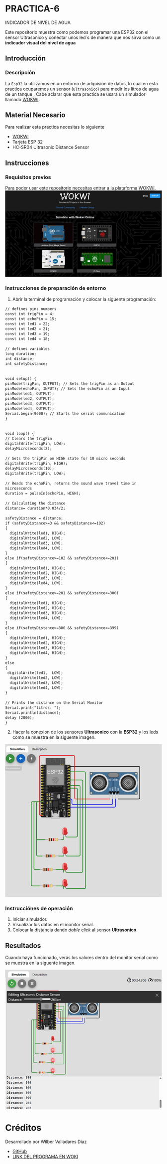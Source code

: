 # PRACTICA-6
INDICADOR DE NIVEL DE AGUA

Este repositorio muestra como podemos programar una ESP32 con el sensor Ultrasonico y conectar unos led´s de manera que nos sirva como un **indicador visual del nivel de agua**

## Introducción

### Descripción

La ```Esp32``` la utilizamos en un entorno de adquision de datos, lo cual en esta practica ocuparemos un sensor (```Ultrasonico```) para medir los litros de agua de un tanque ; Cabe aclarar que esta practica se usara un simulador llamado [WOKWI](https://https://wokwi.com/).


## Material Necesario

Para realizar esta practica necesitas lo siguiente

- [WOKWI](https://https://wokwi.com/)
- Tarjeta ESP 32
- HC-SR04 Ultrasonic Distance Sensor


## Instrucciones

### Requisitos previos

Para poder usar este repositorio necesitas entrar a la plataforma [WOKWI](https://https://wokwi.com/).
![](https://github.com/WilberVD/PRACTICA-DHT/blob/main/woki.jpg)


### Instrucciones de preparación de entorno 

1. Abrir la terminal de programación y colocar la siguente programación:

```
// defines pins numbers
const int trigPin = 4;
const int echoPin = 15;
const int led1 = 22;
const int led2 = 21;
const int led3 = 19;
const int led4 = 18;

// defines variables
long duration;
int distance;
int safetyDistance;


void setup() {
pinMode(trigPin, OUTPUT); // Sets the trigPin as an Output
pinMode(echoPin, INPUT); // Sets the echoPin as an Input
pinMode(led1, OUTPUT);
pinMode(led2, OUTPUT);
pinMode(led3, OUTPUT);
pinMode(led4, OUTPUT);
Serial.begin(9600); // Starts the serial communication
}


void loop() {
// Clears the trigPin
digitalWrite(trigPin, LOW);
delayMicroseconds(2);

// Sets the trigPin on HIGH state for 10 micro seconds
digitalWrite(trigPin, HIGH);
delayMicroseconds(10);
digitalWrite(trigPin, LOW);

// Reads the echoPin, returns the sound wave travel time in microseconds
duration = pulseIn(echoPin, HIGH);

// Calculating the distance
distance= duration*0.034/2;

safetyDistance = distance;
if (safetyDistance>=3 && safetyDistance<=102)
{
  digitalWrite(led1, HIGH);
  digitalWrite(led2, LOW);
  digitalWrite(led3, LOW);
  digitalWrite(led4, LOW);
}
else if(safetyDistance>=102 && safetyDistance<=201) 
{
  digitalWrite(led1, HIGH);
  digitalWrite(led2, HIGH);
  digitalWrite(led3, LOW);
  digitalWrite(led4, LOW);
}
else if(safetyDistance>=201 && safetyDistance<=300) 
{
  digitalWrite(led1, HIGH);
  digitalWrite(led2, HIGH);
  digitalWrite(led3, HIGH);
  digitalWrite(led4, LOW);
}
else if(safetyDistance>=300 && safetyDistance<=399) 
{
  digitalWrite(led1, HIGH);
  digitalWrite(led2, HIGH);
  digitalWrite(led3, HIGH);
  digitalWrite(led4, HIGH);
}
else
{
 digitalWrite(led1,  LOW);
  digitalWrite(led2, LOW);
  digitalWrite(led3, LOW);
  digitalWrite(led4, LOW);
}

// Prints the distance on the Serial Monitor
Serial.print("litros: ");
Serial.println(distance);
delay (2000);
}

```


2. Hacer la conexion de los sensores **Ultrasonico**  con la **ESP32** y los leds   como se muestra en la siguente imagen.

![](https://github.com/WilberVD/PRACTICA-6/blob/main/CONEXION.jpg)

### Instrucciónes de operación

1. Iniciar simulador.
2. Visualizar los datos en el monitor serial.
3. Colocar la distancia dando *doble click* al sensor **Ultrasonico** 

## Resultados

Cuando haya funcionado, verás los valores dentro del monitor serial como se muestra en la siguente imagen.

![](https://github.com/WilberVD/PRACTICA-6/blob/main/FUNCIONAMIENTO.jpg)

# Créditos

Desarrollado por Wilber Valladares Diaz

- [GitHub](WilberVD (github.com))
- [LINK DEL PROGRAMA EN WOKI](https://wokwi.com/projects/387397504423951361)
